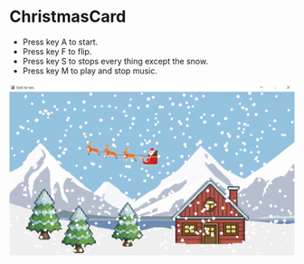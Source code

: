 # ChristmasCard
- Press key A to start.    
- Press key F to flip.     
- Press key S to stops every thing except the snow.
- Press key M to play and stop music.

![Preview of the card](resources/images/previewImage.png)